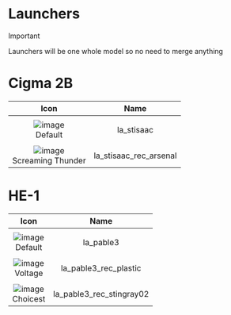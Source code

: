 # Launchers

> [!IMPORTANT]
> Launchers will be one whole model so no need to merge anything
>

# Cigma 2B

| Icon | Name |
| :--: | :--: | 
| | | | | 
![image](https://github.com/user-attachments/assets/af7998ff-5937-45f2-b0e1-f5c86c5dab1d)<br> Default | la_stisaac  | 
| | | | | 
![image](https://github.com/user-attachments/assets/e30c3417-0cde-4a1a-9ed6-4ff664c92096)<br> Screaming Thunder | la_stisaac_rec_arsenal  | 

# HE-1

| Icon | Name |
| :--: | :--: | 
| | | | | 
![image](https://github.com/user-attachments/assets/138f06f1-9021-444a-a868-1e1858a4fa7c)<br> Default | la_pable3  | 
| | | | | 
![image](https://github.com/user-attachments/assets/9c75e3ee-2bf6-43cc-b25d-1ec5d94e719a)<br> Voltage | la_pable3_rec_plastic  | 
| | | | | 
![image](https://github.com/user-attachments/assets/41ac1b01-df91-4629-9968-2c2fff06fa50)<br> Choicest | la_pable3_rec_stingray02  | 
